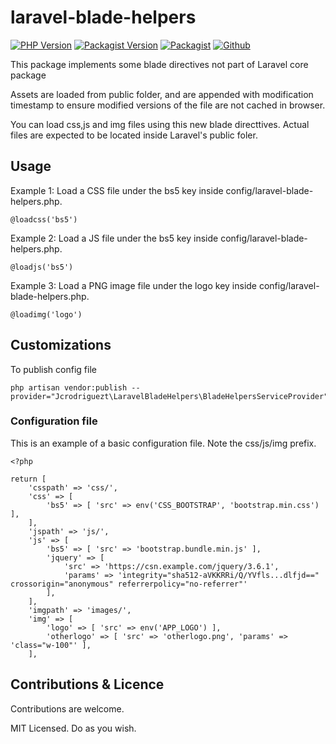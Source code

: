 # laravel-blade-helpers
[![PHP Version](https://img.shields.io/packagist/php-v/jcrodriguezt/laravel-blade-helpers.svg)](https://packagist.org/packages/jcrodriguezt/laravel-blade-helpers)
[![Packagist Version](https://img.shields.io/packagist/v/jcrodriguezt/laravel-blade-helpers.svg)](https://packagist.org/packages/jcrodriguezt/laravel-blade-helpers)
[![Packagist](https://img.shields.io/packagist/dt/jcrodriguezt/laravel-blade-helpers.svg)](https://packagist.org/packages/jcrodriguezt/laravel-blade-helpers)
[![Github](https://img.shields.io/github/license/jcrodriguezt/laravel-blade-helpers.svg)](https://packagist.org/packages/jcrodriguezt/laravel-blade-helpers)

This package implements some blade directives not part of Laravel core package

Assets are loaded from public folder, and are appended with modification timestamp to ensure modified versions of the file are not cached in browser.

You can load css,js and img files using this new blade directtives. Actual files are expected to be located inside Laravel's public foler.

## Usage

Example 1: Load a CSS file under the bs5 key inside config/laravel-blade-helpers.php.
```
@loadcss('bs5')
```

Example 2: Load a JS file under the bs5 key inside config/laravel-blade-helpers.php.
```
@loadjs('bs5')
```

Example 3: Load a PNG image file under the logo key inside config/laravel-blade-helpers.php.
```
@loadimg('logo')
```

## Customizations

To publish config file 

```
php artisan vendor:publish --provider="Jcrodriguezt\LaravelBladeHelpers\BladeHelpersServiceProvider"
```

### Configuration file

This is an example of a basic configuration file. Note the css/js/img prefix.

```
<?php

return [
    'csspath' => 'css/',
    'css' => [
        'bs5' => [ 'src' => env('CSS_BOOTSTRAP', 'bootstrap.min.css') ],
    ],
    'jspath' => 'js/',
    'js' => [
        'bs5' => [ 'src' => 'bootstrap.bundle.min.js' ],
        'jquery' => [ 
            'src' => 'https://csn.example.com/jquery/3.6.1', 
            'params' => 'integrity="sha512-aVKKRRi/Q/YVfls...dlfjd==" crossorigin="anonymous" referrerpolicy="no-referrer"' 
        ],
    ],
    'imgpath' => 'images/',
    'img' => [
        'logo' => [ 'src' => env('APP_LOGO') ],
        'otherlogo' => [ 'src' => 'otherlogo.png', 'params' => 'class="w-100"' ],
    ],
```

## Contributions & Licence

Contributions are welcome.

MIT Licensed. Do as you wish.
